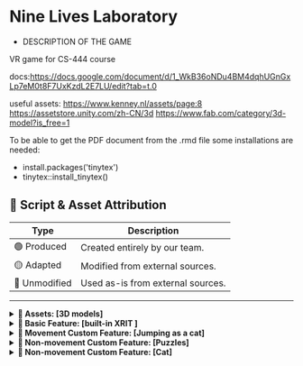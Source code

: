 # Nine Lives Laboratory

- DESCRIPTION OF THE GAME

VR game for CS-444 course

docs:https://docs.google.com/document/d/1_WkB36oNDu4BM4dqhUGnGxLp7eM0t8F7UxKzdL2E7LU/edit?tab=t.0

useful assets:
https://www.kenney.nl/assets/page:8
https://assetstore.unity.com/zh-CN/3d
https://www.fab.com/category/3d-model?is_free=1


To be able to get the PDF document from the .rmd file some installations are needed:
- install.packages('tinytex')
- tinytex::install_tinytex()

## 📁 Script & Asset Attribution

| Type                     | Description                                       |
|--------------------------|---------------------------------------------------|
| 🟢 Produced              | Created entirely by our team.                     |
| 🟡 Adapted               | Modified from external sources.                   |
| 🔴 Unmodified            | Used as-is from external sources.                 |

---

<details>
<summary><strong>🔧 Assets: [3D models]</strong></summary>

| File/Asset                     | Type       | Notes                                           |
|-------------------------------|------------|-------------------------------------------------|
| `name file`     | 🔴 Unmodified | Free asset from [[source](https://assetstore.unity.com/packages/3d/environments/sci-fi/free-lowpoly-scifi-110070)](#)                  |

</details>
<details>
<summary><strong>🔧 Basic Feature: [built-in XRIT ]</strong></summary>

| File/Asset                     | Type       | Notes                                           |
|-------------------------------|------------|-------------------------------------------------|
| `name file`     | 🔴 Unmodified | Free asset from [source](#)                  |

</details>
<details>
<summary><strong>🔧 Movement Custom Feature: [Jumping as a cat]</strong></summary>

| File/Asset                     | Type       | Notes                                           |
|-------------------------------|------------|-------------------------------------------------|
| `name file`         | 🟢 Produced | Implements the core logic for feature X         |
| `name file`   | 🟡 Adapted  | Resized and color-corrected                     |
| `name file`     | 🔴 Unmodified | Free asset from [source](#)                  |

</details>

<details>
<summary><strong>🔧 Non-movement Custom Feature: [Puzzles]</strong></summary>

| File/Asset                     | Type       | Notes                                           |
|-------------------------------|------------|-------------------------------------------------|
| `scripts/featureY.js`         | 🟢 Produced | Backend handler for feature Y                   |
| `assets/models/robot.fbx`     | 🔴 Unmodified | From [Sketchfab](#), used with license          |

</details>
<details>
<summary><strong>🔧 Non-movement Custom Feature: [Cat]</strong></summary>

| File/Asset                     | Type       | Notes                                           |
|-------------------------------|------------|-------------------------------------------------|
| `scripts/featureY.js`         | 🟢 Produced | Backend handler for feature Y                   |
| `name file`   | 🟡 Adapted  | Resized and color-corrected                     |
| `assets/models/robot.fbx`     | 🔴 Unmodified | From [Sketchfab](#), used with license          |

</details>
